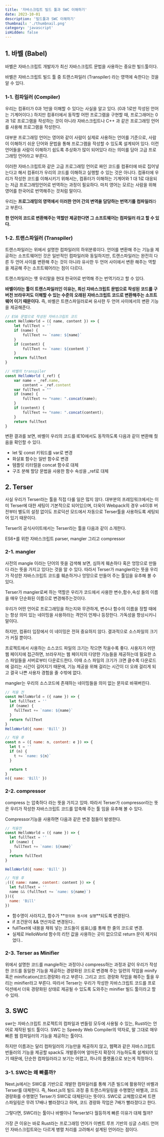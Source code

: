 ```yaml
---
title: '자바스크립트 빌드 툴과 SWC 이해하기'
date: 2023-10-01
description: '빌드툴과 SWC 이해하기'
thumbnail: './thumbnail.png'
category: 'javascript'
isHidden: false
---
```


## 1. 바벨 (Babel)

바벨은 자바스크립트 개발자가 최신 자바스크립트 문법을 사용하는 중요한 빌드툴이다.

바벨은 자바스크립트 빌드 툴 중 트랜스파일러 (Transpiler) 라는 영역에 속한다는 것을 알 수 있다.

### 1-1. 컴파일러 (Compiler)

우리는 컴퓨터가 0과 1만을 이해할 수 있다는 사실을 알고 있다. (0과 1로만 작성된 언어는 기계어이다.) 하지만 컴퓨터에서 동작할 어떤 프로그램을 구현할 때, 프로그래머는 0과 1로 프로그램을 작성하는 것이 아니라 자바스크립트나 C++ 과 같은 프로그래밍 언어를 사용해 프로그램을 작성한다.

대부분 프로그래밍 언어는 영어와 같이 사람이 실제로 사용하는 언어를 기준으로, 사람이 이해하기 쉬운 단어와 문법을 통해 프로그램을 작성할 수 있도록 설계되어 있다. 이런 언어들을 사람이 이해하기 쉽도록 추상화가 많이 되어있다 라는 의미를 담아 고급 프로그래밍 언어라고 부른다.

이러한 자바스크립트와 같은 고급 프로그래밍 언어로 짜인 코드를 컴퓨터에 바로 집어넣는다고 해서 컴퓨터가 우리의 코드를 이해하고 실행할 수 있는 것은 아니다. 컴퓨터에 우리가 작성한 코드를 이해시키기 위해서는, 컴퓨터가 이해하는 기계어와 1 대 1로 대응되는 저급 프로그래밍언어로 번역하는 과정이 필요하다. 마치 영어는 모르는 사람을 위해 영어를 한국어로 번역해주는 것처럼 말이다.

우리는 **프로그래밍의 영역에서 이러한 언어 간의 변역을 담당하는 번역기를 컴파일러**라고 부른다.

**한 언어의 코드로 변환해주는 역할만 제공한다면 그 소프트웨어는 컴파일러 라고 할 수 있다.**

### 1-2. 트랜스파일러 (Transpiler)

트랜스파일러는 위에서 설명한 컴파일러의 하위분류이다. 언어를 변환해 주는 기능을 제공하는 소프트웨어인 것은 일반적인 컴파일러와 동일하지만, 트랜스파일러는 완전히 다른 두 언어 사이를 변환해 주는 것이 아니라 유사한 두 언어 사이에서 변환 해주는 역할을 제공해 주는 소프트웨어라는 점이 다르다.

트랜스파일러는 옛 우리말을 현대 한국어로 번역해 주는 번역기라고 할 수 있다.

**바벨이라는 툴이 트랜스파일러인 이유는, 최신 자바스크립트 문법으로 작성된 코드를 구버전 브라우저도 이해할 수 있는 수준의 오래된 자바스크립트 코드로 변환해주는 소프트웨어 이기 때문이다.** 즉, 바벨은 트랜스파일러로써 유사한 두 언어 사이에서의 변환 기능을 제공해준다.

```jsx
// ES6 문법으로 작성된 자바스크립트 코드
const HelloWorld = ({ name, content }) => {
	let fullText = ''
	if (name) {
		fullText += `name: ${name}`
	}
	if (content) {
		fullText += `name: ${content }`
	}
	return fullText
}

// 바벨의 transpiler
const HelloWorld (_ref) {
	var name = _ref.name,
		content = _ref.content
	var fullText = ""
	if (name) {
		fullText += "name: ".concat(name);
	}
	if (content) {
		fullText += "name: ".concat(content);
	}
	return fullText
}
```

변환 결과를 보면, 바벨이 우리의 코드를 IE10에서도 동작하도록 다음과 같이 변환해 줬음을 확인할 수 있다.

- let 및 const 키워드를 var로 변경
- 화살표 함수는 일반 함수로 변경
- 템플릿 리터럴을 concat 함수로 대체
- 구조 분해 할당 문법을 사용한 함수 속성을 \_ref로 대체

## 2. Terser

사실 우리가 Terser라는 툴을 직접 다룰 일은 많지 않다. 대부분의 프레임워크에서는 이미 Terser에 대한 세팅이 기본적으로 되어있으며, 더욱이 Webpack의 경우 v4이후 버전부터 별도의 설정 없이도 프로덕션 모드에서 자동으로 Terser툴을 사용하도록 세팅되어 있기 때문이다.

Terser의 공식사이트에서는 Terser라는 툴을 다음과 같이 소개한다.

ES6+를 위한 자바스크립트 parser, mangler 그리고 compressor

### 2-1. mangler

사전의 mangle 이라는 단어의 뜻을 검색해 보면, 심하게 훼손하다 혹은 엉망으로 만들다 라는 뜻을 가지고 있다는 것을 알 수 있다. 따라서 Terser가 mangler라는 뜻을 우리가 작성한 자바스크립트 코드를 훼손하거나 엉망으로 만들어 주는 툴임을 유추해 볼 수 있다.

Terser가 mangler로써 하는 역할은 우리가 코드에서 사용한 변수,함수,속성 들의 이름을 매우 단순화된 이름으로 변경해주는것이다.

우리가 어떤 언어로 프로그래밍을 하는지와 무관하게, 변수나 함수의 이름을 정할 때에는 항상 의미 있는 네이밍을 사용하라는 격언이 언제나 등장한다. 가독성을 향상시키니 말이다.

하지만, 컴퓨터 입장에서 이 네이밍은 전혀 중요하지 않다. 결과적으로 소스파일의 크기가 커질 뿐이다.

프로젝트에서 사용하는 소스코드 파일의 크기는 작으면 작을수록 좋다. 사용자가 어떤 웹 페이지에 접근하면, 브라우저는 웹 페이지의 다양한 기능들을 제공하는데 필요한 소스 파일들을 서버로부터 다운로드한다. 이때 소스 파일의 크기가 크면 클수록 다운로드에 걸리는 시간이 길어지기 때문에, 기능 제공을 위해 걸리는 시간이 더 오래 걸리게 되고 결국 나쁜 사용자 경험을 줄 수밖에 없다.

mangler는 우리의 소스코드에 존재하는 네이밍들을 의미 없는 문자로 바꿔버린다.

```jsx
// 적용 전
const HelloWorld = ({ name }) => {
  let fullText = ''
  if (name) {
    fullText += `name: ${name}`
  }
  return fullText
}
HelloWorld({ name: 'Bill' })

// 적용 후
const n = ({ name: n, content: e }) => {
  let t = ''
  if (n) {
    t += `name: ${n}`
  }

  return t
}
n({ name: 'Bill' })
```

### 2-2. compressor

compress 는 압축하다 라는 뜻을 가지고 있따. 따라서 Terser가 compressor라는 뜻은 우리가 작성한 자바스크립트 코드를 압축해 주는 툴 임을 유추해 볼 수 있다.

Compressor기능을 사용하면 다음과 같은 변경 점들이 발생한다.

```jsx
// 적용전
const HelloWorld = ({ name }) => {
  let fullText = ''
  if (name) {
    fullText += `name: ${name}`
  }
  return fullText
}

HelloWorld({ name: 'Bill' })

// 적용 후
;(({ name: name, content: content }) => {
  let fullText = ''
  name && (fullText += `name: ${name}`)
})({
  name: 'Bill'
})
```

- 함수명이 사라지고, 함수가 **`정의와 동시에 실행`**되도록 변경된다.
- if 조건문이 && 연산자로 변경된다..
- fullText에 내용을 채워 넣는 코드들이 쉼표(,)를 통해 한 줄의 코드로 변경.
- 실제로 HelloWorld 함수의 리턴 값을 사용하는 곳이 없으므로 return 문이 제거되었다..

### 2-3. Terser as Minifier

위에서 설명한 코드를 mangle하는 과정이나 compress하는 과정과 같이 우리가 작성한 코드를 동일한 기능을 제공하는 경량화된 코드로 변경해 주는 일련의 작업을 minify 혹은 minification(코드경량화) 라고 부른다. 그리고 코드 경량화 작업을 해주는 툴을 우리는 minifier라고 부른다. 따라서 Terser는 우리가 작성한 자바스크립트 코드를 프로덕션에서 더욱 경량화된 상태로 제공될 수 있도록 도와주는 minifier 빌드 툴이라고 할 수 있따.

## 3. SWC

swr는 자바스크립트 프로젝트의 컴파일과 번들링 모두에 사용될 수 있는, Rust라는 언어로 제작된 빌드 툴이다. SWC 는 Speedy Web Compiler의 약자로, 말 그대로 매우 빠른 웹 컴파일러의 기능을 제공하는 툴이다.

하지만 이름과는 달리 컴파일러의 기능만을 제공하지 않고, 웹팩과 같은 자바스크립트 번들러의 기능을 제공할 spack도 개발중이며 얼마든지 확장이 가능하도록 설계되어 있기 때문에, 단순한 컴파일러라고 보기는 어렵고, 하나의 플랫폼으로 보는게 적정하다.

### 3-1. SWC는 왜 빠를까?

Next.js에서는 SWC를 기반으로 개발한 컴파일러를 통해 기존 빌드에 활용하던 바벨과 Terser를 대체한다. 즉, Next.js의 빌드 과정 중 트랜스파일링을 수행했던 바벨과, 코드 경량화를 수행했던 Terser가 SWC로 대체된다는 뜻이다. SWC로 교체함으로써 트랜스파일링은 무려 17배나 빨라졌다고 하며, 코드 경량화 작업은 7배가 빨라졌다고 한다.

그렇다면, SWC라는 툴이나 바벨이나 Terser보다 월등하게 빠른 이유가 대체 뭘까?

가장 큰 이유는 바로 Rust라는 프로그래밍 언어가 이벤트 루프 기반의 싱글 스레드 언어인 자바스크립트와는 다르게 병렬 처리를 고려해서 설계된 언어라는 점이다.
